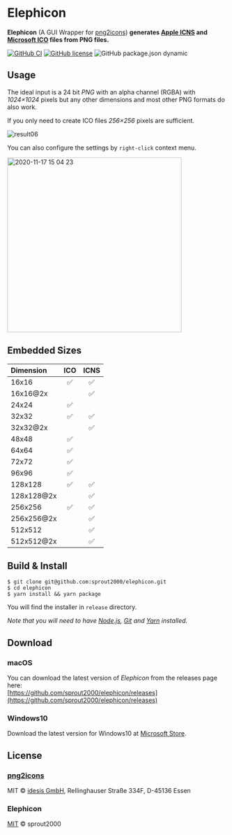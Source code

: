 # Elephicon

**Elephicon** (A GUI Wrapper for [png2icons](https://github.com/idesis-gmbh/png2icons)) **generates [Apple ICNS](https://en.wikipedia.org/wiki/Apple_Icon_Image_format) and [Microsoft ICO](<https://en.wikipedia.org/wiki/ICO_(file_format)>) files from PNG files.**

[![GitHub CI](https://github.com/sprout2000/elephicon/workflows/GitHub%20CI/badge.svg)](https://github.com/sprout2000/elephicon/actions?query=workflow%3A%22GitHub+CI%22)
[![GitHub license](https://img.shields.io/github/license/sprout2000/elephicon)](https://github.com/sprout2000/elephicon/blob/master/LICENSE.md)
![GitHub package.json dynamic](https://img.shields.io/github/package-json/keywords/sprout2000/elephicon)

## Usage

The ideal input is a 24 bit _PNG_ with an alpha channel (RGBA) with _1024×1024_ pixels but any other dimensions and most other PNG formats do also work.

If you only need to create ICO files _256×256_ pixels are sufficient.

![result06](https://user-images.githubusercontent.com/52094761/83374029-50772a00-a405-11ea-897b-bba19e439b0c.gif)

You can also configure the settings by `right-click` context menu.

<img width="400" alt="2020-11-17 15 04 23" src="https://user-images.githubusercontent.com/52094761/99352598-44652300-28e6-11eb-82b3-f8a59f2bc9be.png">

## Embedded Sizes

| Dimension  | ICO | ICNS |
| :--------- | :-: | :--: |
| 16x16      | ✅  |  ✅  |
| 16x16@2x   |     |  ✅  |
| 24x24      | ✅  |      |
| 32x32      | ✅  |  ✅  |
| 32x32@2x   |     |  ✅  |
| 48x48      | ✅  |      |
| 64x64      | ✅  |      |
| 72x72      | ✅  |      |
| 96x96      | ✅  |      |
| 128x128    | ✅  |  ✅  |
| 128x128@2x |     |  ✅  |
| 256x256    | ✅  |  ✅  |
| 256x256@2x |     |  ✅  |
| 512x512    |     |  ✅  |
| 512x512@2x |     |  ✅  |

## Build & Install

```
$ git clone git@github.com:sprout2000/elephicon.git
$ cd elephicon
$ yarn install && yarn package
```

You will find the installer in `release` directory.

_Note that you will need to have [Node.js](https://nodejs.org/en/), [Git](https://git-scm.com/) and [Yarn](https://yarnpkg.com/) installed._

## Download

### macOS

You can download the latest version of _Elephicon_ from the releases page here:  
[https://github.com/sprout2000/elephicon/releases](https://github.com/sprout2000/elephicon/releases)

### Windows10

Download the latest version for Windows10 at [Microsoft Store](https://www.microsoft.com/store/apps/9P1489W92ZDQ).

## License

### [png2icons](https://github.com/idesis-gmbh/png2icons)

MIT © [idesis GmbH](https://www.idesis.de), Rellinghauser Straße 334F, D-45136 Essen

### Elephicon

[MIT](https://github.com/sprout2000/lessview/blob/master/LICENSE.md) © sprout2000
